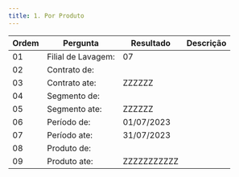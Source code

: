 ```yaml
---
title: 1. Por Produto
---
```


Ordem | Pergunta | Resultado | Descrição
----- | -------- | --------- | ---------
01    |Filial de Lavagem: |07 |
02    |Contrato de: | |
03    |Contrato ate: |ZZZZZZ |
04    |Segmento de: | |
05    |Segmento ate: | ZZZZZZ|
06    |Período de: |01/07/2023 |
07    |Período ate: |31/07/2023 |
08    |Produto de: | |
09    |Produto ate: |ZZZZZZZZZZZ |
